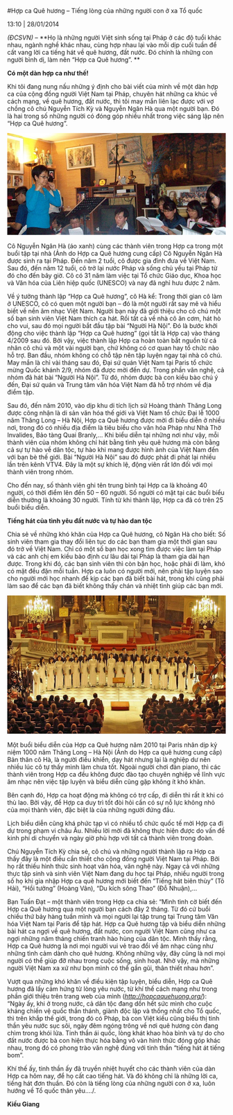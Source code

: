 <!--
title: Hợp ca Quê hương – Tiếng lòng của những người con ở xa Tổ quốc
author: Tich Ky
-->

#Hợp ca Quê hương – Tiếng lòng của những người con ở xa Tổ quốc

13:10 | 28/01/2014

*(ĐCSVN)* – **Họ là những người Việt sinh sống tại Pháp ở các độ tuổi khác nhau, ngành nghề khác nhau, cùng hợp nhau lại vào mỗi dịp cuối tuần để cất vang lời ca tiếng hát về quê hương, đất nước. Đó chính là những con người bình dị, làm nên “Hợp ca Quê hương”. **

**Có một dàn hợp ca như thế!**

Khi tôi đang nung nấu những ý định cho bài viết của mình về một dàn hợp ca của cộng đồng người Việt Nam tại Pháp, chuyên hát những ca khúc về cách mạng, về quê hương, đất nước, thì tôi may mắn liên lạc được với vợ chồng cô chú Nguyễn Tích Kỳ và Nguyễn Ngân Hà qua một người bạn. Đó là hai trong số những người có đóng góp nhiều nhất trong việc sáng lập nên “Hợp ca Quê hương”.

![](101_1845-ok-650_0.jpg)

Cô Nguyễn Ngân Hà (áo xanh) cùng các thành viên trong Hợp ca trong một buổi tập tại nhà (Ảnh do Hợp ca Quê hương cung cấp)
Cô Nguyễn Ngân Hà được sinh ra tại Pháp. Đến năm 2 tuổi, cô được gia đình đưa về Việt Nam. Sau đó, đến năm 12 tuổi, cô trở lại nước Pháp và sống chủ yếu tại Pháp từ đó cho đến bây giờ. Cô có 31 năm làm việc tại Tổ chức Giáo dục, Khoa học và Văn hóa của Liên hiệp quốc (UNESCO) và nay đã nghỉ hưu được 2 năm.

Về ý tưởng thành lập “Hợp ca Quê hương”, cô Hà kể: Trong thời gian cô làm ở UNESCO, cô có quen một người bạn – đó là một người rất say mê và hiểu biết về nền âm nhạc Việt Nam. Người bạn này đã giới thiệu cho cô chú một số bạn sinh viên Việt Nam thích ca hát. Rồi tất cả về nhà cô ăn cơm, hát hò cho vui, sau đó mọi người bắt đầu tập bài “Người Hà Nội”. Đó là bước khởi động cho việc thành lập “Hợp ca Quê hương” (gọi tắt là Hợp ca) vào tháng 4/2009 sau đó. Bởi vậy, việc thành lập Hợp ca hoàn toàn bắt nguồn từ cá nhân cô chú và một vài người bạn, chứ không có cơ quan hay tổ chức nào hỗ trợ. Ban đầu, nhóm không có chỗ tập nên tập luyện ngay tại nhà cô chú. May mắn là chỉ vài tháng sau đó, Đại sứ quán Việt Nam tại Paris tổ chức mừng Quốc khánh 2/9, nhóm đã được mời đến dự. Trong phần văn nghệ, cả nhóm đã hát bài “Người Hà Nội”. Từ đó, nhóm được bà con kiều bào chú ý đến, Đại sứ quán và Trung tâm văn hóa Việt Nam đã hỗ trợ nhóm về địa điểm tập.

Sau đó, đến năm 2010, vào dịp khu di tích lịch sử Hoàng thành Thăng Long được công nhận là di sản văn hóa thế giới và Việt Nam tổ chức Đại lễ 1000 năm Thăng Long – Hà Nội, Hợp ca Quê hương được mời đi biểu diễn ở nhiều nơi, trong đó có nhiều địa điểm là tiêu biểu cho văn hóa Pháp như Nhà Thờ Invalides, Bảo tàng Quai Branly,… Khi biểu diễn tại những nơi như vậy, mỗi thành viên của nhóm không chỉ hát bằng tình yêu quê hương mà còn bằng cả sự tự hào về dân tộc, tự hào khi mang được hình ảnh của Việt Nam đến với bạn bè thế giới. Bài “Người Hà Nội” sau đó được phát đi phát lại nhiều lần trên kênh VTV4. Đây là một sự khích lệ, động viên rất lớn đối với mọi thành viên trong nhóm.

Cho đến nay, số thành viên ghi tên trung bình tại Hợp ca là khoảng 40 người, có thời điểm lên đến 50 – 60 người. Số người có mặt tại các buổi biểu diễn thường là khoảng 30 người. Tính từ khi thành lập, Hợp ca đã có trên 25 buổi biểu diễn.

**Tiếng hát của tình yêu đất nước và tự hào dan tộc**

Chia sẻ về những khó khăn của Hợp ca Quê hương, cô Ngân Hà cho biết: Số sinh viên tham gia thay đổi liên tục do các bạn tham gia một thời gian sau đó trở về Việt Nam. Chỉ có một số bạn học xong tìm được việc làm tại Pháp và các anh chị em kiều bào định cư lâu dài tại Pháp là tham gia dài hạn được. Trong khi đó, các bạn sinh viên thì còn bận học, hoặc phải đi làm, khó có mặt đều đặn mỗi tuần. Hợp ca luôn có người mới, nên phải tập luyện sao cho người mới học nhanh để kịp các bạn đã biết bài hát, trong khi cũng phải làm sao để các bạn đã biết không thấy chán và nhiệt tình giúp các bạn mới.

![](78131_-ok-650.jpg)

Một buổi biểu diễn của Hợp ca Quê hương năm 2010 tại Paris nhân dịp kỷ niệm 1000 năm Thăng Long – Hà Nội (Ảnh do Hợp ca quê hương cung cấp)
Bản thân cô Hà, là người điều khiển, dạy hát nhưng lại là nghiệp dư nên nhiều lúc cô tự thấy mình làm chưa tốt. Ngoài người chơi đàn piano, thì các thành viên trong Hợp ca đều không được đào tạo chuyên nghiệp về lĩnh vực âm nhạc nên việc tập luyện và biểu diễn cũng gặp không ít khó khăn.

Bên cạnh đó, Hợp ca hoạt động mà không có trợ cấp, đi diễn thì rất ít khi có thù lao. Bởi vậy, để Hợp ca duy trì tốt đòi hỏi cần có sự nỗ lực không nhỏ của mọi thành viên, đặc biệt là của những người đứng đầu.

Lịch biểu diễn cũng khá phức tạp vì có nhiều tổ chức quốc tế mời Hợp ca đi dự trong phạm vi châu Âu. Nhiều lời mời đã không thực hiện được do vấn đề kinh phí di chuyển và ngày giờ phù hợp với tất cả thành viên trong đoàn.

Chú Nguyễn Tích Kỳ chia sẻ, cô chú và những người thành lập ra Hợp ca thấy đây là một điều cần thiết cho cộng đồng người Việt Nam tại Pháp. Bởi họ rất thiếu hình thức sinh hoạt văn hóa, văn nghệ này. Ngay cả với những thực tập sinh và sinh viên Việt Nam đang du học tại Pháp, nhiều người trong số họ khi gia nhập Hợp ca quê hương mới biết đến “Tiếng hát biên thùy” (Tô Hải), “Hồi tưởng” (Hoàng Vân), “Du kích sông Thao” (Đỗ Nhuận),…

Bạn Tuấn Đạt – một thành viên trong Hợp ca chia sẻ: “Mình tình cờ biết đến Hợp ca Quê hương qua một người bạn cách đây 2 tháng. Từ đó cứ buổi chiều thứ bảy hàng tuần mình và mọi người lại tập trung tại Trung tâm Văn hóa Việt Nam tại Paris để tập hát. Hợp ca Quê hương tập và biểu diễn những bài hát ca ngợi về quê hương, đất nước, con người Việt Nam cũng như ca ngợi những năm tháng chiến tranh hào hùng của dân tộc. Mình thấy rằng, Hợp ca Quê hương là nơi mọi người vui vẻ trao đổi về âm nhạc cũng như những tình cảm dành cho quê hương. Không những vậy, đây cũng là nơi mọi người có thể giúp đỡ nhau trong cuộc sống, sinh hoạt. Nhờ vậy, mà những người Việt Nam xa xứ như bọn mình có thể gần gũi, thân thiết nhau hơn”.

Vượt qua những khó khăn về điều kiện tập luyện, biểu diễn, Hợp ca Quê hương đã lấy cảm hứng từ lòng yêu nước, từ khí thế cách mạng như trong phần giới thiệu trên trang web của mình (*http://hopcaquehuong.org/*): “Ngày ấy, khi ở trong nước, cả dân tộc đang dồn hết sức mình cho cuộc kháng chiến vệ quốc thần thánh, giành độc lập và thống nhất cho Tổ quốc, thì trên khắp thế giới, trong đó có Pháp, bà con Việt kiều cũng biểu thị tinh thần yêu nước sục sôi, ngày đêm ngóng trông về nơi quê hương còn đang chìm trong khói lửa. Tinh thần ái quốc, lòng khát khao hòa bình và tự do cho đất nước được bà con hiện thực hóa bằng vô vàn hình thức đóng góp khác nhau, trong đó có phong trào văn nghệ đúng với tinh thần “tiếng hát át tiếng bom”.

Khí thế ấy, tinh thần ấy đã truyền nhiệt huyết cho các thành viên của dàn Hợp ca hôm nay, để họ cất cao tiếng hát. Và đó không chỉ là những lời ca, tiếng hát đơn thuần. Đó còn là tiếng lòng của những người con ở xa, luôn hướng về Tổ quốc thân yêu…./.

**Kiều Giang**
